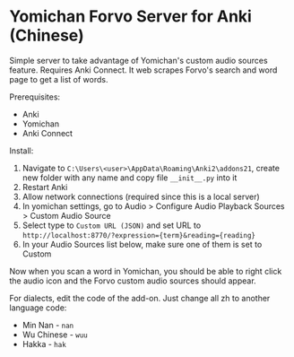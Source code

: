 # Yomichan Forvo Server for Anki (Chinese)

Simple server to take advantage of Yomichan's custom audio sources feature. Requires Anki Connect. It web scrapes Forvo's search and word page to get a list of words.

Prerequisites:

- Anki
- Yomichan
- Anki Connect

Install:
1. Navigate to `C:\Users\<user>\AppData\Roaming\Anki2\addons21`, create new folder with any name and copy file `__init__.py` into it
2. Restart Anki
3. Allow network connections (required since this is a local server)
4. In yomichan settings, go to Audio > Configure Audio Playback Sources > Custom Audio Source
5. Select type to `Custom URL (JSON)` and set URL to `http://localhost:8770/?expression={term}&reading={reading}`
6. In your Audio Sources list below, make sure one of them is set to Custom

Now when you scan a word in Yomichan, you should be able to right click the audio icon and the Forvo custom audio sources should appear.

For dialects, edit the code of the add-on. Just change all zh to another language code:
- Min Nan - `nan`
- Wu Chinese - `wuu`
- Hakka - `hak`
